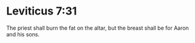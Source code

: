 # Leviticus 7:31

The priest shall burn the fat on the altar, but the breast shall be for Aaron and his sons.
